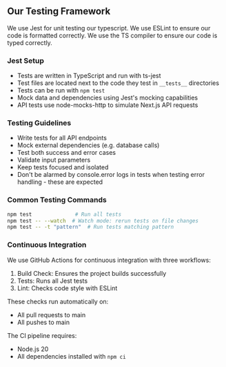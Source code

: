 ## Our Testing Framework
We use Jest for unit testing our typescript.
We use ESLint to ensure our code is formatted correctly.
We use the TS compiler to ensure our code is typed correctly.

### Jest Setup
- Tests are written in TypeScript and run with ts-jest
- Test files are located next to the code they test in `__tests__` directories
- Tests can be run with `npm test`
- Mock data and dependencies using Jest's mocking capabilities
- API tests use node-mocks-http to simulate Next.js API requests

### Testing Guidelines
- Write tests for all API endpoints
- Mock external dependencies (e.g. database calls)
- Test both success and error cases
- Validate input parameters
- Keep tests focused and isolated
- Don't be alarmed by console.error logs in tests when testing error handling - these are expected

### Common Testing Commands
```bash
npm test              # Run all tests
npm test -- --watch  # Watch mode: rerun tests on file changes
npm test -- -t "pattern"  # Run tests matching pattern
```

### Continuous Integration
We use GitHub Actions for continuous integration with three workflows:
1. Build Check: Ensures the project builds successfully
2. Tests: Runs all Jest tests
3. Lint: Checks code style with ESLint

These checks run automatically on:
- All pull requests to main
- All pushes to main

The CI pipeline requires:
- Node.js 20
- All dependencies installed with `npm ci`
